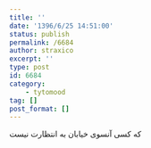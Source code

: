 ```yaml
---
title: ''
date: '1396/6/25 14:51:00'
status: publish
permalink: /6684
author: straxico
excerpt: ''
type: post
id: 6684
category:
    - tytomood
tag: []
post_format: []
---
```

که کسی آنسوی خیابان به انتظارت نیست